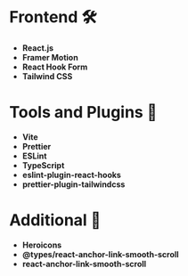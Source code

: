 # Frontend 🛠️

- **React.js**
- **Framer Motion**
- **React Hook Form**
- **Tailwind CSS**

# Tools and Plugins 🔨

- **Vite**
- **Prettier**
- **ESLint**
- **TypeScript**
- **eslint-plugin-react-hooks**
- **prettier-plugin-tailwindcss**

# Additional 🔧

- **Heroicons**
- **@types/react-anchor-link-smooth-scroll**
- **react-anchor-link-smooth-scroll**
